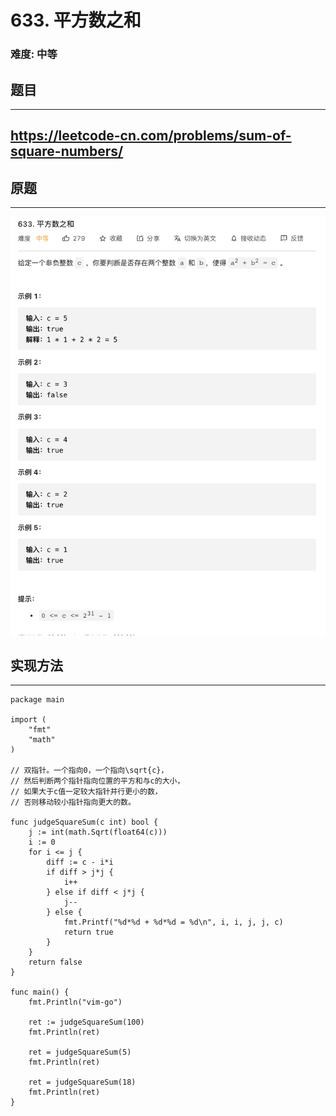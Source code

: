 # 633. 平方数之和

### 难度: 中等

## 题目
------

https://leetcode-cn.com/problems/sum-of-square-numbers/
------

## 原题
------
![](img/leetcode-633.png)


## 实现方法
------

```golang
package main

import (
	"fmt"
	"math"
)

// 双指针。一个指向0，一个指向\sqrt{c}，
// 然后判断两个指针指向位置的平方和与c的大小，
// 如果大于c值一定较大指针并行更小的数，
// 否则移动较小指针指向更大的数。

func judgeSquareSum(c int) bool {
	j := int(math.Sqrt(float64(c)))
	i := 0
	for i <= j {
		diff := c - i*i
		if diff > j*j {
			i++
		} else if diff < j*j {
			j--
		} else {
			fmt.Printf("%d*%d + %d*%d = %d\n", i, i, j, j, c)
			return true
		}
	}
	return false
}

func main() {
	fmt.Println("vim-go")

	ret := judgeSquareSum(100)
	fmt.Println(ret)

	ret = judgeSquareSum(5)
	fmt.Println(ret)

	ret = judgeSquareSum(18)
	fmt.Println(ret)
}
```
